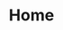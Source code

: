 ---
layout: home
title: Home
locale: en
portal:
    top_text: <em>We live music</em> the same way we live our lives. Being fresh and persistent.
home:
    about: <h1>About us</h1>
        <p>Founded in Munich, Prims is a professional music studio for young musicians who have a music dream.</p>
        <p>We love music, and our definition of music is quite extensive. Whether it is classical or folk, oriental or occidental, we want to interpret it in a new way.
        Our goal is to spread the culture of music, so that more people could get to know and appreciate a new sort of music.</p>
        <p>At Prims, there is no complex concept or fancy melody, we are just a group of happy musicians with our joyful music.</p>
    latest: <h1>Follow us</h1>
    newest_show: <h3>Newest show</h3>
    newest_work: <h3>Newest work</h3>
    join_us: <h1>Join us</h1>
        <p>If you have a music dream, if you have ambition to diverse, we welcome you to join us.</p>
        <p><a href="https://docs.google.com/forms/d/1-sq92aYt_GanmJIwyH-V5WAZGYbiF4p1JOw-gu-vIww/viewform?entry.1981904886=English" target="_blank">Join us now</a></p>
---